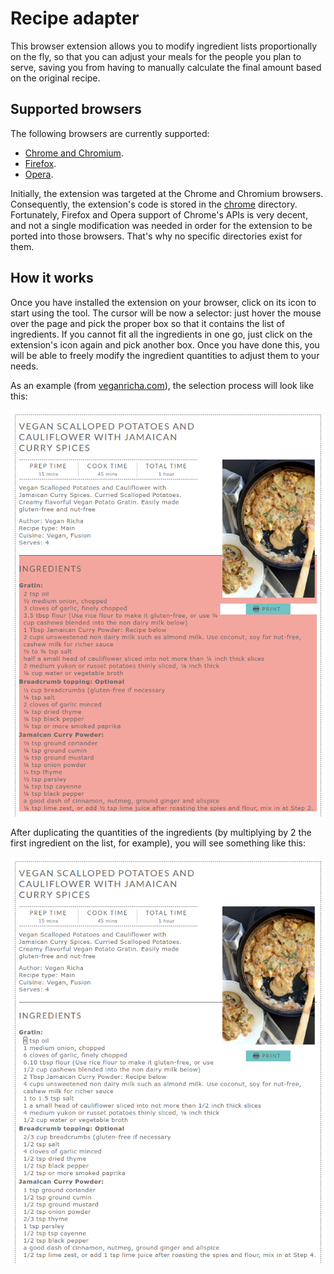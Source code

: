 # Recipe adapter
This browser extension allows you to modify ingredient lists proportionally on the fly, so that you can adjust your meals for the people you plan to serve, saving you from having to manually calculate the final amount based on the original recipe.

## Supported browsers
The following browsers are currently supported:
- [Chrome and Chromium](https://chrome.google.com/webstore/detail/recipe-adapter/milammgjlcmebbiiikmbfjjlcjepdilg/).
- [Firefox](https://addons.mozilla.org/en-US/firefox/addon/recipe-adapter/).
- [Opera](https://addons.opera.com/en/extensions/details/recipe-adapter/).

Initially, the extension was targeted at the Chrome and Chromium browsers. Consequently, the extension's code is stored in the [chrome](chrome) directory. Fortunately, Firefox and Opera support of Chrome's APIs is very decent, and not a single modification was needed in order for the extension to be ported into those browsers. That's why no specific directories exist for them.

## How it works
Once you have installed the extension on your browser, click on its icon to start using the tool. The cursor will be now a selector: just hover the mouse over the page and pick the proper box so that it contains the list of ingredients. If you cannot fit all the ingredients in one go, just click on the extension's icon again and pick another box. Once you have done this, you will be able to freely modify the ingredient quantities to adjust them to your needs.

As an example (from [veganricha.com](http://www.veganricha.com/)), the selection process will look like this:

![recipe adapter ingredient selection example](images/examples/ingredient-selection.png)

After duplicating the quantities of the ingredients (by multiplying by 2 the first ingredient on the list, for example), you will see something like this:

![recipe adapter ingredient modification example](images/examples/ingredient-modification.png)
